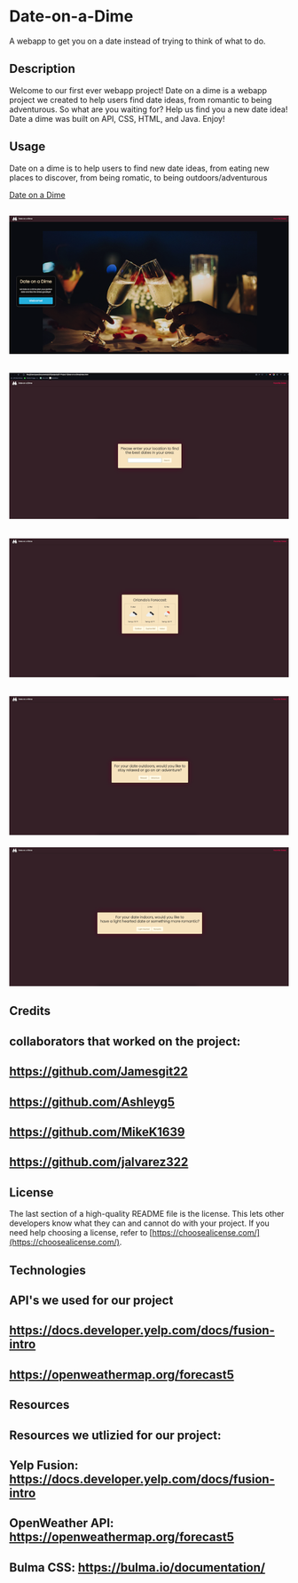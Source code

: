 # Date-on-a-Dime

A webapp to get you on a date instead of trying to think of what to do.




## Description

Welcome to our first ever webapp project! Date on a dime is a webapp project we created to help users find date ideas, from romantic to being adventurous. So what are you waiting for? Help us find you a new 
date idea! Date a dime was built on API, CSS, HTML, and Java. Enjoy!





## Usage

Date on a dime is to help users to find new date ideas, from eating new places to discover, from being romatic, to being outdoors/adventurous

[Date on a Dime](https://ashleyg5.github.io/Coding-Quiz/)


![Alt text](assets/images/Screenshot%20at%20Apr%2013%2010-20-23.png)
---

![Alt text](assets/images/Screenshot%20at%20Apr%2013%2010-20-47.png)
---

![Alt text](assets/images/Screenshot%20at%20Apr%2013%2010-21-00.png)
---

![Alt text](assets/images/Screenshot%20at%20Apr%2013%2010-21-26.png)
---

![Alt text](assets/images/Screenshot%20at%20Apr%2013%2010-21-49.png)




## Credits

collaborators that worked on the project:
---
https://github.com/Jamesgit22
---

https://github.com/Ashleyg5
---

https://github.com/MikeK1639
---

https://github.com/jalvarez322
---





## License

The last section of a high-quality README file is the license. This lets other developers know what they can and cannot do with your project. If you need help choosing a license, refer to [https://choosealicense.com/](https://choosealicense.com/).




## Technologies
API's we used for our project
---

https://docs.developer.yelp.com/docs/fusion-intro
---

https://openweathermap.org/forecast5
---


## Resources

Resources we utlizied for our project:
---

Yelp Fusion: https://docs.developer.yelp.com/docs/fusion-intro
---

OpenWeather API: https://openweathermap.org/forecast5
---

Bulma CSS: https://bulma.io/documentation/
---


